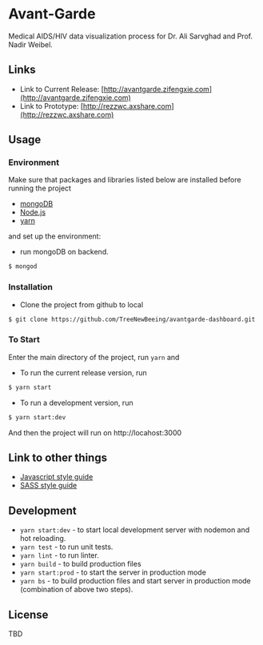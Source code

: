 # Avant-Garde

Medical AIDS/HIV data visualization process for Dr. Ali Sarvghad and Prof. Nadir Weibel.

## Links 
* Link to Current Release:  [http://avantgarde.zifengxie.com](http://avantgarde.zifengxie.com)
* Link to Prototype:  [http://rezzwc.axshare.com](http://rezzwc.axshare.com)
## Usage

### Environment
Make sure that packages and libraries listed below are installed before running the project
* [ mongoDB ](https://docs.mongodb.com/manual/administration/install-community/)
* [ Node.js ](https://nodejs.org/en/)
* [ yarn ](https://yarnpkg.com/en/docs/install#mac-stable)

and set up the environment:
* run mongoDB on backend.
```bash
$ mongod
```

### Installation
* Clone the project from github to local
```bash
$ git clone https://github.com/TreeNewBeeing/avantgarde-dashboard.git
```

### To Start 
Enter the main directory of the project, run `yarn` and
* To run the current release version, run
```bash
$ yarn start
```
* To run a development version, run
```bash
$ yarn start:dev
```
And then the project will run on http://locahost:3000

## Link to other things
* [Javascript style guide](https://github.com/airbnb/javascript)
* [SASS style guide](https://github.com/airbnb/css)

## Development

* `yarn start:dev` - to start local development server with nodemon and hot reloading.
* `yarn test` - to run unit tests.
* `yarn lint` - to run linter.
* `yarn build` - to build production files
* `yarn start:prod` - to start the server in production mode
* `yarn bs` - to build production files and start server in production mode (combination of above two steps).

## License
TBD
